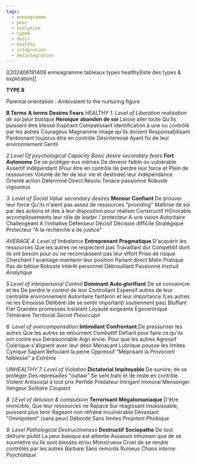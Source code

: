 ```yaml
---
tags:
  - enneagramme
  - peur
  - evolution
  - type8
  - desir
  - healthy
  - integration
  - desintegration
---
```

[[202406191408 enneagramme tableaux types healthy|liste des types & explication]]

**TYPE 8**

Parental orientation : Ambivalent to the nurturing figure

**B Terms**                 **A terms**                 **Desires**                           **Fears**
*HEALTHY*
*1. Level of Liberation*                   *realisation de soi*                    *peur basique*
**Heroique**             **abandon de soi**      Laisse aller toute               Qu'ils  puissent être blessé
Inspirant               Compatissant           identification à une           ou contrôlé par les autres
Courageux            Magnanime            image qu'ils doivent
Responsabilisant   Pardonnant            toujorus être en contrôle
Désintéressé          Ayant foi                de leur environnement
Gentil

*2.Level Of psychological Capacity*     *Basic desire*                            *secondary fears*
**Fort**                          **Autonome**      De se protéger eux mêmes    De devenir faible ou vulnérable
Assertif                     Indépendant    (Pour être en contrôle            de perdre leur force et 
Plein de ressources  Volonté de fer   de leur vie et destinée)          leur indépendance
Orienté action          Déterminé
Direct                        Résolu
Tenace                      passionné
Robuste                    vigoureux

*3. Level of Social Value*                   *secondary desires*
**Meneur**              **Confiant**              De prouver leur force          Qu'ils n'aient pas assez de ressources 
"providing"         Maîtrise de soi      par des actions et des         à leur disposition pour réaliser
Constructif          HOnorable           accomplissements               leur rôle de leader / protecteur
A une vision        Autoritaire
Challengeant       A l'initiative
Défenseur            Décisif
Décision difficile   Stratégique
Protecteur            "A la recherche
a                              de justice"

*AVERAGE*
*4. Level of Imbalance*
**Entreprenant**     **Pragmatique**               D'acquérir les ressources    Que les autres ne respectent pas
Travaillant dur     Compétitif                    dont ils ont besoin pour      ou ne reconnaissent pas leur effort
Prise de risque    Cherchant l'avantage    maintenir leur position
Parlant direct      Malin
Pratique              Pas de bêtise
Robuste              Intérêt personnel
Débrouillard       Passionné
*Instruit*                *Analytique*

*5.Level of interpersonal Control*
**Dominant**                **Auto glorifiant**      De se convaincre et les     De perdre le control de leur 
Controllant               Expensif                   autres de leur centralité   environnement
Autoritaire                fanfaron                  et leur importance            (Les autres ne les
Emoussé                   Délibéré                   (de se sentir important)    soutiennent pas)
Bluffant                     Fier
Grandes promesses  Insistant
Loyauté exigeante    Egocentrique
Téméraire                  Territorial
*Secret*                        *Préoccupé*

*6. Level of overcompensation*
**Intimidant**            **Confrontant**             De pressuriser les autres    Que les autres se retournent
Combattif              Défiant                       pour faire ce qu'ils ont       contre eux
Déraisonnable       Aigri                          envie. Pour que les autres
Agressif                 Colérique                   s'alignent avec leur désir
Menaçant              Lubrique
pousse les limites  Cynique
Sapant                   Refoulant la peine
Oppressif               "Méprisant la
*Provocant*              faiblesse"
a                             *Extrême*

*UNHEALTHY*
*7. Level of Violation*
**Dictatorial**   **Impitoyable**      De survire, de se protéger      Des représailles
"outlaw"       Se sent trahi       et de reste en contrôle
Violent          Antisocial           à tout prix
Perfide          Prédateur
Intrigant       Immoral
Mensonger   Vengeur
*Solitaire*         *Coupant*

*8. LEvel of delusion & compulsion*
**Terrorisant**   **Mégalomaniaque**     D'être invincible,      Que leur ressources ne 
Rapace          Sur réagissant             insaisissable,            puissent plus tenir
Rageant         non réfréné                 invulnérable
Dévastant      "Omnipotent"             (sans peur)
Débordé         Sans limites
*Projetant*        *Phobique*

*9. Level Pathological Destructiveness*
**Destructif**      **Sociopathe**            De tout détruire plutôt       La peur basique est atteinte
Assassin          Inhumain               que de se soumettre ou      Ils sont blessés et/ou
Monstrueux    Cruel                       de se rendre                       contrôlés par les autres
Barbare           Sans remords
Ruineux           *Chaos interne*
*Psychotique*